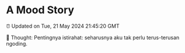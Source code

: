 # A Mood Story

⏰ Updated on Tue, 21 May 2024 21:45:20 GMT

💭 Thought: Pentingnya istirahat: seharusnya aku tak perlu terus-terusan ngoding.

